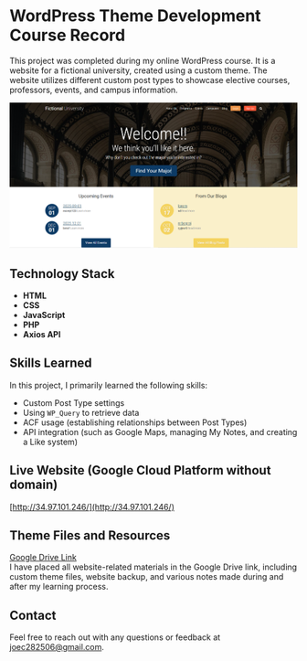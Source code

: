 # WordPress Theme Development Course Record

This project was completed during my online WordPress course. It is a website for a fictional university, created using a custom theme. The website utilizes different custom post types to showcase elective courses, professors, events, and campus information.

![圖片](https://github.com/JoeC282506/Wordpress-Theme-Develop-Course-Record-/blob/main/Uimg.png)

## Technology Stack
- **HTML**
- **CSS**
- **JavaScript**
- **PHP**
- **Axios API**

## Skills Learned
In this project, I primarily learned the following skills:
- Custom Post Type settings
- Using `WP_Query` to retrieve data
- ACF usage (establishing relationships between Post Types)
- API integration (such as Google Maps, managing My Notes, and creating a Like system)

## Live Website (Google Cloud Platform without domain)
[http://34.97.101.246/](http://34.97.101.246/)

## Theme Files and Resources
[Google Drive Link](https://drive.google.com/drive/folders/1NA_i9YnEX8PJC_KJZWSJjy7oBkguIsXy?usp=sharing)  
I have placed all website-related materials in the Google Drive link, including custom theme files, website backup, and various notes made during and after my learning process.


## Contact
Feel free to reach out with any questions or feedback at [joec282506@gmail.com](mailto:joec282506@gmail.com).
